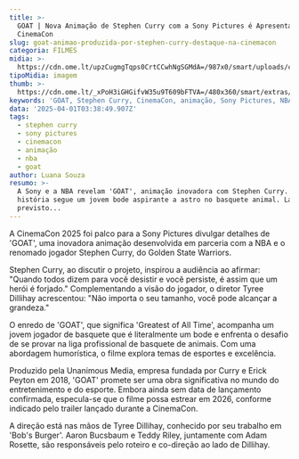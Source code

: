 ```yaml
---
title: >-
  GOAT | Nova Animação de Stephen Curry com a Sony Pictures é Apresentada na
  CinemaCon
slug: goat-animao-produzida-por-stephen-curry-destaque-na-cinemacon
categoria: FILMES
midia: >-
  https://cdn.ome.lt/upzCugmgTqps0CrtCCwhNgSGMdA=/987x0/smart/uploads/conteudo/fotos/goat-movie.jpg
tipoMidia: imagem
thumb: >-
  https://cdn.ome.lt/_xPoH3iGHGifvW35u9T609bFTVA=/480x360/smart/extras/conteudos/Design_sem_nome_-_2025-03-31T190708.778.png
keywords: 'GOAT, Stephen Curry, CinemaCon, animação, Sony Pictures, NBA'
data: '2025-04-01T03:38:49.907Z'
tags:
  - stephen curry
  - sony pictures
  - cinemacon
  - animação
  - nba
  - goat
author: Luana Souza
resumo: >-
  A Sony e a NBA revelam 'GOAT', animação inovadora com Stephen Curry. A
  história segue um jovem bode aspirante a astro no basquete animal. Lançamento
  previsto...
---
```


A CinemaCon 2025 foi palco para a Sony Pictures divulgar detalhes de 'GOAT', uma inovadora animação desenvolvida em parceria com a NBA e o renomado jogador Stephen Curry, do Golden State Warriors. 

Stephen Curry, ao discutir o projeto, inspirou a audiência ao afirmar: "Quando todos dizem para você desistir e você persiste, é assim que um herói é forjado." Complementando a visão do jogador, o diretor Tyree Dillihay acrescentou: "Não importa o seu tamanho, você pode alcançar a grandeza." 

O enredo de 'GOAT', que significa 'Greatest of All Time', acompanha um jovem jogador de basquete que é literalmente um bode e enfrenta o desafio de se provar na liga profissional de basquete de animais. Com uma abordagem humorística, o filme explora temas de esportes e excelência. 

Produzido pela Unanimous Media, empresa fundada por Curry e Erick Peyton em 2018, 'GOAT' promete ser uma obra significativa no mundo do entretenimento e do esporte. Embora ainda sem data de lançamento confirmada, especula-se que o filme possa estrear em 2026, conforme indicado pelo trailer lançado durante a CinemaCon. 

A direção está nas mãos de Tyree Dillihay, conhecido por seu trabalho em 'Bob's Burger'. Aaron Bucsbaum e Teddy Riley, juntamente com Adam Rosette, são responsáveis pelo roteiro e co-direção ao lado de Dillihay.
